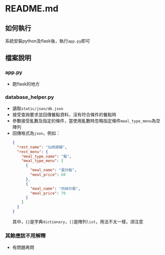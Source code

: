 # README.md

## 如何執行
系統安裝python及flask後，執行`app.py`即可

## 檔案說明

### app.py
- 跑flask的地方

### database_helper.py
- 讀取`static/json/db.json`
- 接受查詢要求並回傳餐點資料，沒有符合條件的餐點時
- 參數接受亂數及指定的條件，當使用亂數時忽略指定條件`meal_type_menu`為空陣列
- 回傳格式為`json`，例如：
    ```json
    {
      "rest_name": "仙桃總鋪",
      "rest_menu": {
        "meal_type_name": "飯",
        "meal_type_menu": [
          {
            "meal_name": "蛋炒飯",
            "meal_price": 60
          },
          {
            "meal_name": "肉絲炒飯",
            "meal_price": 70
          }
        ] 
      }
    }
    ```
  其中，`{}`是字典`dictionary`，`[]`是陣列`list`，用法不太一樣，須注意


### 其餘應該不用解釋
- 有問題再問
